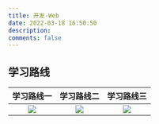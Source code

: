 ```yaml
---
title: 开发-Web
date: 2022-03-18 16:50:50
description: 
comments: false
---
```


##  学习路线

| 学习路线一 | 学习路线二 | 学习路线三 |
| :--------: | :--------: | :--------: |
|   ![][1]   |   ![][2]   |   ![][3]   |

[1]:https://cdn.jsdelivr.net/gh/pgzxc/cdn@master/blog-learn-route/web-Learning-route-1.jpg
[2]:https://cdn.jsdelivr.net/gh/pgzxc/cdn@master/blog-learn-route/web-Learning-route-2.jpg
[3]:https://cdn.jsdelivr.net/gh/pgzxc/cdn@master/blog-learn-route/web-Learning-route-3.jpg
